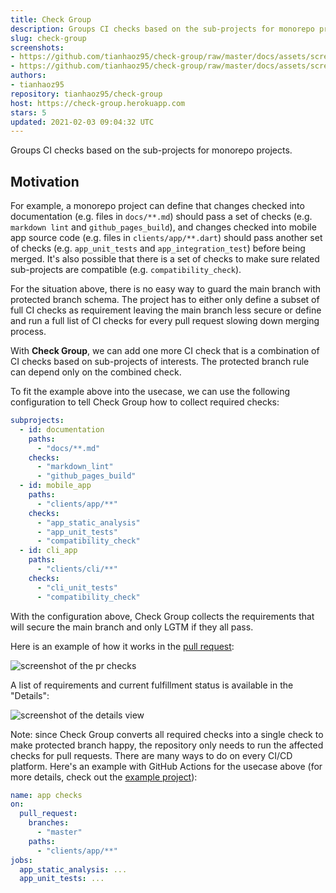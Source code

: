```yaml
---
title: Check Group
description: Groups CI checks based on the sub-projects for monorepo projects.
slug: check-group
screenshots:
- https://github.com/tianhaoz95/check-group/raw/master/docs/assets/screenshot/example_pr_checks.png
- https://github.com/tianhaoz95/check-group/raw/master/docs/assets/screenshot/check_details.png
authors:
- tianhaoz95
repository: tianhaoz95/check-group
host: https://check-group.herokuapp.com
stars: 5
updated: 2021-02-03 09:04:32 UTC
---
```


Groups CI checks based on the sub-projects for monorepo projects.

## Motivation

For example, a monorepo project can define that changes checked into documentation (e.g. files in `docs/**.md`) should pass a set of checks (e.g. `markdown lint` and `github_pages_build`), and changes checked into mobile app source code (e.g. files in `clients/app/**.dart`) should pass another set of checks (e.g. `app_unit_tests` and  `app_integration_test`) before being merged. It's also possible that there is a set of checks to make sure related sub-projects are compatible (e.g. `compatibility_check`).

For the situation above, there is no easy way to guard the main branch with protected branch schema. The project has to either only define a subset of full CI checks as requirement leaving the main branch less secure or define and run a full list of CI checks for every pull request slowing down merging process.

With **Check Group**, we can add one more CI check that is a combination of CI checks based on sub-projects of interests. The protected branch rule can depend only on the combined check.

To fit the example above into the usecase, we can use the following configuration to tell Check Group how to collect required checks:

```yml
subprojects:
  - id: documentation
    paths:
      - "docs/**.md"
    checks:
      - "markdown_lint"
      - "github_pages_build"
  - id: mobile_app
    paths:
      - "clients/app/**"
    checks:
      - "app_static_analysis"
      - "app_unit_tests"
      - "compatibility_check"
  - id: cli_app
    paths:
      - "clients/cli/**"
    checks:
      - "cli_unit_tests"
      - "compatibility_check"
```

With the configuration above, Check Group collects the requirements that will secure the main branch and only LGTM if they all pass.

Here is an example of how it works in the [pull request](https://github.com/tianhaoz95/check-group-demo/pull/1):

![screenshot of the pr checks](https://github.com/tianhaoz95/check-group/raw/master/docs/assets/screenshot/example_pr_checks.png)

A list of requirements and current fulfillment status is available in the "Details":

![screenshot of the details view](https://github.com/tianhaoz95/check-group/raw/master/docs/assets/screenshot/check_details.png)

Note: since Check Group converts all required checks into a single check to make protected branch happy, the repository only needs to run the affected checks for pull requests. There are many ways to do on every CI/CD platform. Here's an example with GitHub Actions for the usecase above (for more details, check out the [example project](https://github.com/tianhaoz95/check-group-demo)):

```yml
name: app checks
on:
  pull_request:
    branches:
      - "master"
    paths:
      - "clients/app/**"
jobs:
  app_static_analysis: ...
  app_unit_tests: ...
```
